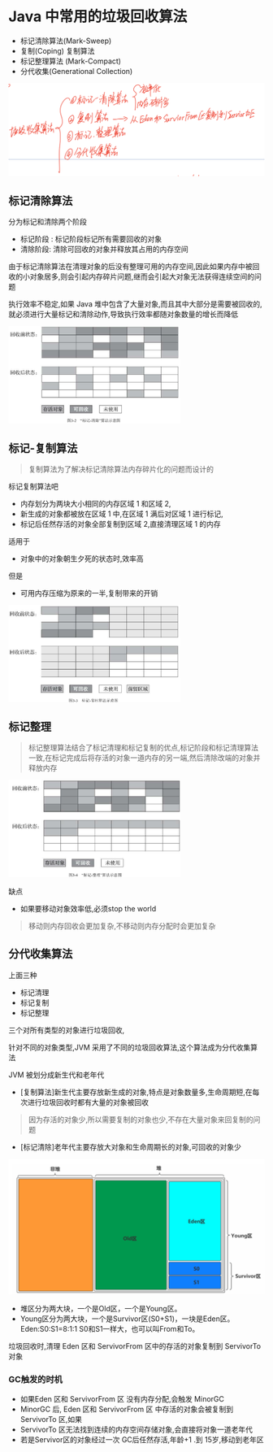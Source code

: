 # Java 中常用的垃圾回收算法

- 标记清除算法(Mark-Sweep)
- 复制(Coping) 复制算法
- 标记整理算法 (Mark-Compact)
- 分代收集(Generational Collection) 

![image-20200526214745413](../../assets/image-20200526214745413.png)

## 标记清除算法

分为标记和清除两个阶段

- 标记阶段 : 标记阶段标记所有需要回收的对象
- 清除阶段: 清除可回收的对象并释放其占用的内存空间

由于标记清除算法在清理对象的后没有整理可用的内存空间,因此如果内存中被回收的小对象居多,则会引起内存碎片问题,继而会引起大对象无法获得连续空间的问题

执行效率不稳定,如果 Java 堆中包含了大量对象,而且其中大部分是需要被回收的,就必须进行大量标记和清除动作,导致执行效率都随对象数量的增长而降低

<img src="../../assets/image-20200526215155327.png" alt="image-20200526215155327" style="zoom:33%;" />

## 标记-复制算法

> 复制算法为了解决标记清除算法内存碎片化的问题而设计的

标记复制算法吧

- 内存划分为两块大小相同的内存区域 1 和区域 2,
- 新生成的对象都被放在区域 1 中,在区域 1 满后对区域 1 进行标记,
- 标记后任然存活的对象全部复制到区域 2,直接清理区域 1 的内存

适用于

- 对象中的对象朝生夕死的状态时,效率高

但是

- 可用内存压缩为原来的一半,复制带来的开销

<img src="../../assets/image-20200526215534085.png" alt="image-20200526215534085" style="zoom:33%;" />

## 标记整理

> 标记整理算法结合了标记清理和标记复制的优点,标记阶段和标记清理算法一致,在标记完成后将存活的对象一道内存的另一端,然后清除改端的对象并释放内存

<img src="../../assets/image-20200526215658305.png" alt="image-20200526215658305" style="zoom:33%;" />

缺点

- 如果要移动对象效率低,必须stop the world 

> 移动则内存回收会更加复杂,不移动则内存分配时会更加复杂

## 分代收集算法

上面三种

- 标记清理
- 标记复制
- 标记整理

三个对所有类型的对象进行垃圾回收,

针对不同的对象类型,JVM 采用了不同的垃圾回收算法,这个算法成为分代收集算法

JVM 被划分成新生代和老年代

- [复制算法]新生代主要存放新生成的对象,特点是对象数量多,生命周期短,在每次进行垃圾回收时都有大量的对象被回收

> 因为存活的对象少,所以需要复制的对象也少,不存在大量对象来回复制的问题

- [标记清除]老年代主要存放大对象和生命周期长的对象,可回收的对象少

![image-20200526222439108](../../assets/image-20200526222439108.png)



- 堆区分为两大块，一个是Old区，一个是Young区。 
- Young区分为两大块，一个是Survivor区(S0+S1)，一块是Eden区。 Eden:S0:S1=8:1:1 S0和S1一样大，也可以叫From和To。

垃圾回收时,清理 Eden 区和 ServivorFrom 区中的存活的对象复制到 ServivorTo 对象



### GC触发的时机

- 如果Eden 区和 ServivorFrom 区 没有内存分配,会触发 MinorGC
- MinorGC 后, Eden 区和 ServivorFrom 区  中存活的对象会被复制到 ServivorTo 区,如果 
- ServivorTo 区无法找到连续的内存空间存储对象,会直接将对象一道老年代
- 若是Servivor区的对象经过一次 GC后任然存活,年龄+1 .到 15岁,移动到老年区